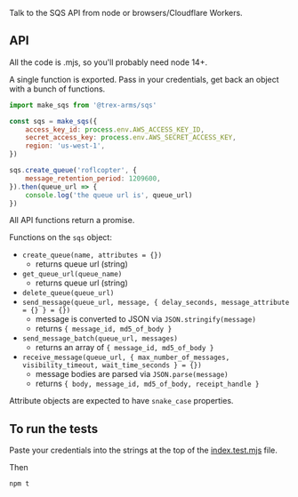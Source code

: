 Talk to the SQS API from node or browsers/Cloudflare Workers.

## API

All the code is .mjs, so you'll probably need node 14+.

A single function is exported.  Pass in your credentials, get back an object with a bunch of functions.

```js
import make_sqs from '@trex-arms/sqs'

const sqs = make_sqs({
	access_key_id: process.env.AWS_ACCESS_KEY_ID,
	secret_access_key: process.env.AWS_SECRET_ACCESS_KEY,
	region: 'us-west-1',
})

sqs.create_queue('roflcopter', {
	message_retention_period: 1209600,
}).then(queue_url => {
	console.log('the queue url is', queue_url)
})
```

All API functions return a promise.

Functions on the `sqs` object:

- `create_queue(name, attributes = {})`
	- returns queue url (string)
- `get_queue_url(queue_name)`
	- returns queue url (string)
- `delete_queue(queue_url)`
- `send_message(queue_url, message, { delay_seconds, message_attribute = {} } = {})`
	- message is converted to JSON via `JSON.stringify(message)`
	- returns `{ message_id, md5_of_body }`
- `send_message_batch(queue_url, messages)`
	- returns an array of `{ message_id, md5_of_body }`
- `receive_message(queue_url, { max_number_of_messages, visibility_timeout, wait_time_seconds } = {})`
	- message bodies are parsed via `JSON.parse(message)`
	- returns `{ body, message_id, md5_of_body, receipt_handle }`

Attribute objects are expected to have `snake_case` properties.

## To run the tests

Paste your credentials into the strings at the top of the [index.test.mjs](./index.test.mjs) file.

Then

```sh
npm t
```
